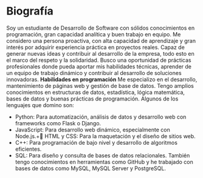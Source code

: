 # Biografía #
Soy un estudiante de Desarrollo de Software con sólidos conocimientos en programación, gran capacidad analítica y buen trabajo en equipo. Me considero una persona proactiva, con alta capacidad de aprendizaje y gran interés por adquirir experiencia práctica en proyectos reales. Capaz de generar nuevas ideas y contribuir al desarrollo de la empresa, todo esto en el marco del respeto y la solidaridad. Busco una oportunidad de prácticas profesionales donde pueda aportar mis habilidades técnicas, aprender de un equipo de trabajo dinámico y contribuir al desarrollo de soluciones innovadoras.
**Habilidades en programación**
Me especializo en el desarrollo, mantenimiento de páginas web y gestión de base de datos. Tengo amplios conocimientos en estructuras de datos, estadística, lógica matemática, bases de datos y buenas prácticas de programación. Algunos de los lenguajes que domino son:
+   Python: Para automatización, análisis de datos y desarrollo web con frameworks como Flask o Django.
+   JavaScript: Para desarrollo web dinámico, especialmente con Node.js.+  HTML y CSS: Para la maquetación y el diseño de sitios web.
+   C++: Para programación de bajo nivel y desarrollo de algoritmos eficientes.
+   SQL: Para diseño y consulta de bases de datos relacionales.
También tengo conocimientos en herramientas como GitHub y he trabajado con bases de datos como MySQL, MySQL Server y PostgreSQL.
